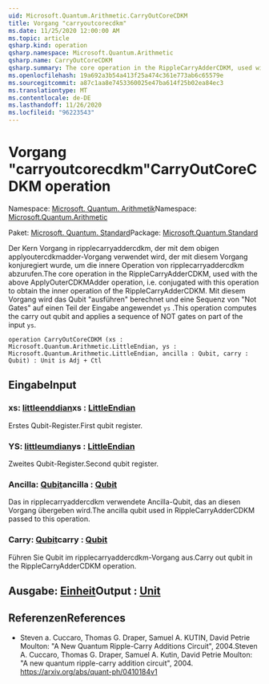 ```yaml
---
uid: Microsoft.Quantum.Arithmetic.CarryOutCoreCDKM
title: Vorgang "carryoutcorecdkm"
ms.date: 11/25/2020 12:00:00 AM
ms.topic: article
qsharp.kind: operation
qsharp.namespace: Microsoft.Quantum.Arithmetic
qsharp.name: CarryOutCoreCDKM
qsharp.summary: The core operation in the RippleCarryAdderCDKM, used with the above ApplyOuterCDKMAdder operation, i.e. conjugated with this operation to obtain the inner operation of the RippleCarryAdderCDKM. This operation computes the carry out qubit and applies a sequence of NOT gates on part of the input `ys`.
ms.openlocfilehash: 19a692a3b54a413f25a474c361e773ab6c65579e
ms.sourcegitcommit: a87c1aa8e7453360025e47ba614f25b02ea84ec3
ms.translationtype: MT
ms.contentlocale: de-DE
ms.lasthandoff: 11/26/2020
ms.locfileid: "96223543"
---
```

# <a name="carryoutcorecdkm-operation"></a><span data-ttu-id="82be0-102">Vorgang "carryoutcorecdkm"</span><span class="sxs-lookup"><span data-stu-id="82be0-102">CarryOutCoreCDKM operation</span></span>

<span data-ttu-id="82be0-103">Namespace: [Microsoft. Quantum. Arithmetik](xref:Microsoft.Quantum.Arithmetic)</span><span class="sxs-lookup"><span data-stu-id="82be0-103">Namespace: [Microsoft.Quantum.Arithmetic](xref:Microsoft.Quantum.Arithmetic)</span></span>

<span data-ttu-id="82be0-104">Paket: [Microsoft. Quantum. Standard](https://nuget.org/packages/Microsoft.Quantum.Standard)</span><span class="sxs-lookup"><span data-stu-id="82be0-104">Package: [Microsoft.Quantum.Standard](https://nuget.org/packages/Microsoft.Quantum.Standard)</span></span>


<span data-ttu-id="82be0-105">Der Kern Vorgang in ripplecarryaddercdkm, der mit dem obigen applyoutercdkmadder-Vorgang verwendet wird, der mit diesem Vorgang konjuregiert wurde, um die innere Operation von ripplecarryaddercdkm abzurufen.</span><span class="sxs-lookup"><span data-stu-id="82be0-105">The core operation in the RippleCarryAdderCDKM, used with the above ApplyOuterCDKMAdder operation, i.e. conjugated with this operation to obtain the inner operation of the RippleCarryAdderCDKM.</span></span> <span data-ttu-id="82be0-106">Mit diesem Vorgang wird das Qubit "ausführen" berechnet und eine Sequenz von "Not Gates" auf einen Teil der Eingabe angewendet `ys` .</span><span class="sxs-lookup"><span data-stu-id="82be0-106">This operation computes the carry out qubit and applies a sequence of NOT gates on part of the input `ys`.</span></span>

```qsharp
operation CarryOutCoreCDKM (xs : Microsoft.Quantum.Arithmetic.LittleEndian, ys : Microsoft.Quantum.Arithmetic.LittleEndian, ancilla : Qubit, carry : Qubit) : Unit is Adj + Ctl
```


## <a name="input"></a><span data-ttu-id="82be0-107">Eingabe</span><span class="sxs-lookup"><span data-stu-id="82be0-107">Input</span></span>

### <a name="xs--littleendian"></a><span data-ttu-id="82be0-108">xs: [littleenddian](xref:Microsoft.Quantum.Arithmetic.LittleEndian)</span><span class="sxs-lookup"><span data-stu-id="82be0-108">xs : [LittleEndian](xref:Microsoft.Quantum.Arithmetic.LittleEndian)</span></span>

<span data-ttu-id="82be0-109">Erstes Qubit-Register.</span><span class="sxs-lookup"><span data-stu-id="82be0-109">First qubit register.</span></span>


### <a name="ys--littleendian"></a><span data-ttu-id="82be0-110">YS: [littleumdian](xref:Microsoft.Quantum.Arithmetic.LittleEndian)</span><span class="sxs-lookup"><span data-stu-id="82be0-110">ys : [LittleEndian](xref:Microsoft.Quantum.Arithmetic.LittleEndian)</span></span>

<span data-ttu-id="82be0-111">Zweites Qubit-Register.</span><span class="sxs-lookup"><span data-stu-id="82be0-111">Second qubit register.</span></span>


### <a name="ancilla--qubit"></a><span data-ttu-id="82be0-112">Ancilla: [Qubit](xref:microsoft.quantum.lang-ref.qubit)</span><span class="sxs-lookup"><span data-stu-id="82be0-112">ancilla : [Qubit](xref:microsoft.quantum.lang-ref.qubit)</span></span>

<span data-ttu-id="82be0-113">Das in ripplecarryaddercdkm verwendete Ancilla-Qubit, das an diesen Vorgang übergeben wird.</span><span class="sxs-lookup"><span data-stu-id="82be0-113">The ancilla qubit used in RippleCarryAdderCDKM passed to this operation.</span></span>


### <a name="carry--qubit"></a><span data-ttu-id="82be0-114">Carry: [Qubit](xref:microsoft.quantum.lang-ref.qubit)</span><span class="sxs-lookup"><span data-stu-id="82be0-114">carry : [Qubit](xref:microsoft.quantum.lang-ref.qubit)</span></span>

<span data-ttu-id="82be0-115">Führen Sie Qubit im ripplecarryaddercdkm-Vorgang aus.</span><span class="sxs-lookup"><span data-stu-id="82be0-115">Carry out qubit in the RippleCarryAdderCDKM operation.</span></span>



## <a name="output--unit"></a><span data-ttu-id="82be0-116">Ausgabe: [Einheit](xref:microsoft.quantum.lang-ref.unit)</span><span class="sxs-lookup"><span data-stu-id="82be0-116">Output : [Unit](xref:microsoft.quantum.lang-ref.unit)</span></span>



## <a name="references"></a><span data-ttu-id="82be0-117">Referenzen</span><span class="sxs-lookup"><span data-stu-id="82be0-117">References</span></span>

- <span data-ttu-id="82be0-118">Steven a. Cuccaro, Thomas G. Draper, Samuel A. KUTIN, David Petrie Moulton: "A New Quantum Ripple-Carry Additions Circuit", 2004.</span><span class="sxs-lookup"><span data-stu-id="82be0-118">Steven A. Cuccaro, Thomas G. Draper, Samuel A. Kutin, David Petrie Moulton: "A new quantum ripple-carry addition circuit", 2004.</span></span>
  https://arxiv.org/abs/quant-ph/0410184v1
